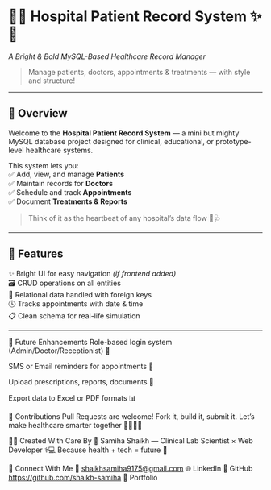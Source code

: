 # 🏥✨ Hospital Patient Record System ✨🏥  
*A Bright & Bold MySQL-Based Healthcare Record Manager*  
> Manage patients, doctors, appointments & treatments — with style and structure!  

---

## 🌟 Overview  
Welcome to the **Hospital Patient Record System** — a mini but mighty MySQL database project designed for clinical, educational, or prototype-level healthcare systems.  

This system lets you:  
✅ Add, view, and manage **Patients**  
✅ Maintain records for **Doctors**  
✅ Schedule and track **Appointments**  
✅ Document **Treatments & Reports**  

> Think of it as the heartbeat of any hospital’s data flow 💉🩺

---

## 🚀 Features  
✨ Bright UI for easy navigation *(if frontend added)*  
🗃️ CRUD operations on all entities  
🧠 Relational data handled with foreign keys  
🕓 Tracks appointments with date & time  
📋 Clean schema for real-life simulation  

---


🔮 Future Enhancements
Role-based login system (Admin/Doctor/Receptionist) 🔐

SMS or Email reminders for appointments 📧

Upload prescriptions, reports, documents 📄

Export data to Excel or PDF formats 📊

🤝 Contributions
Pull Requests are welcome! Fork it, build it, submit it. Let’s make healthcare smarter together 🫱🏽‍🫲🏽

👩‍⚕️ Created With Care By
🧬 Samiha Shaikh — Clinical Lab Scientist × Web Developer ⚕️💻
Because health + tech = future 🚀

🔗 Connect With Me
📧 shaikhsamiha9175@gmail.com
🌐 LinkedIn
🐙 GitHub
https://github.com/shaikh-samiha
🎨 Portfolio



